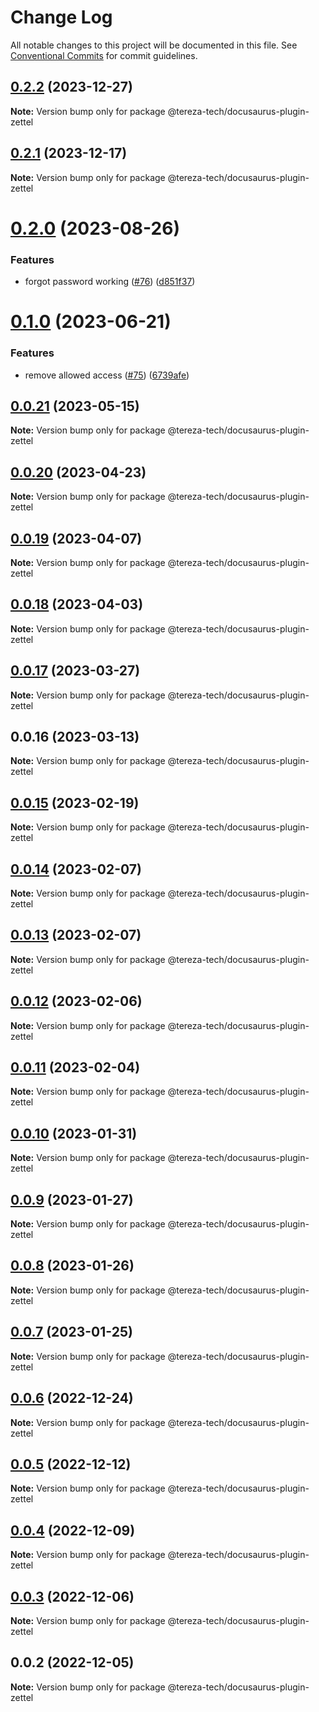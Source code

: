 # Change Log

All notable changes to this project will be documented in this file.
See [Conventional Commits](https://conventionalcommits.org) for commit guidelines.

## [0.2.2](https://github.com/tereza-org/tereza/compare/@tereza-tech/docusaurus-plugin-zettel@0.2.1...@tereza-tech/docusaurus-plugin-zettel@0.2.2) (2023-12-27)

**Note:** Version bump only for package @tereza-tech/docusaurus-plugin-zettel

## [0.2.1](https://github.com/terezatech/tereza-tech/compare/@tereza-tech/docusaurus-plugin-zettel@0.2.0...@tereza-tech/docusaurus-plugin-zettel@0.2.1) (2023-12-17)

**Note:** Version bump only for package @tereza-tech/docusaurus-plugin-zettel

# [0.2.0](https://github.com/terezatech/tereza-tech/compare/@tereza-tech/docusaurus-plugin-zettel@0.1.0...@tereza-tech/docusaurus-plugin-zettel@0.2.0) (2023-08-26)

### Features

- forgot password working ([#76](https://github.com/terezatech/tereza-tech/issues/76)) ([d851f37](https://github.com/terezatech/tereza-tech/commit/d851f37d935eb9bdb9772cd7823c22c4090fe07a))

# [0.1.0](https://github.com/terezatech/tereza-tech/compare/@tereza-tech/docusaurus-plugin-zettel@0.0.21...@tereza-tech/docusaurus-plugin-zettel@0.1.0) (2023-06-21)

### Features

- remove allowed access ([#75](https://github.com/terezatech/tereza-tech/issues/75)) ([6739afe](https://github.com/terezatech/tereza-tech/commit/6739afe0ab077d8e60eb5d1848dd7a23abce05c6))

## [0.0.21](https://github.com/terezatech/tereza-tech/compare/@tereza-tech/docusaurus-plugin-zettel@0.0.20...@tereza-tech/docusaurus-plugin-zettel@0.0.21) (2023-05-15)

**Note:** Version bump only for package @tereza-tech/docusaurus-plugin-zettel

## [0.0.20](https://github.com/terezatech/tereza-tech/compare/@tereza-tech/docusaurus-plugin-zettel@0.0.19...@tereza-tech/docusaurus-plugin-zettel@0.0.20) (2023-04-23)

**Note:** Version bump only for package @tereza-tech/docusaurus-plugin-zettel

## [0.0.19](https://github.com/terezatech/tereza-tech/compare/@tereza-tech/docusaurus-plugin-zettel@0.0.18...@tereza-tech/docusaurus-plugin-zettel@0.0.19) (2023-04-07)

**Note:** Version bump only for package @tereza-tech/docusaurus-plugin-zettel

## [0.0.18](https://github.com/terezatech/tereza-tech/compare/@tereza-tech/docusaurus-plugin-zettel@0.0.17...@tereza-tech/docusaurus-plugin-zettel@0.0.18) (2023-04-03)

**Note:** Version bump only for package @tereza-tech/docusaurus-plugin-zettel

## [0.0.17](https://github.com/terezatech/tereza-tech/compare/@tereza-tech/docusaurus-plugin-zettel@0.0.16...@tereza-tech/docusaurus-plugin-zettel@0.0.17) (2023-03-27)

**Note:** Version bump only for package @tereza-tech/docusaurus-plugin-zettel

## 0.0.16 (2023-03-13)

**Note:** Version bump only for package @tereza-tech/docusaurus-plugin-zettel

## [0.0.15](https://github.com/terezatech/tereza-tech/compare/@tereza-tech/docusaurus-plugin-zettel@0.0.14...@tereza-tech/docusaurus-plugin-zettel@0.0.15) (2023-02-19)

**Note:** Version bump only for package @tereza-tech/docusaurus-plugin-zettel

## [0.0.14](https://github.com/terezatech/tereza-tech/compare/@tereza-tech/docusaurus-plugin-zettel@0.0.13...@tereza-tech/docusaurus-plugin-zettel@0.0.14) (2023-02-07)

**Note:** Version bump only for package @tereza-tech/docusaurus-plugin-zettel

## [0.0.13](https://github.com/terezatech/tereza-tech/compare/@tereza-tech/docusaurus-plugin-zettel@0.0.12...@tereza-tech/docusaurus-plugin-zettel@0.0.13) (2023-02-07)

**Note:** Version bump only for package @tereza-tech/docusaurus-plugin-zettel

## [0.0.12](https://github.com/terezatech/tereza-tech/compare/@tereza-tech/docusaurus-plugin-zettel@0.0.11...@tereza-tech/docusaurus-plugin-zettel@0.0.12) (2023-02-06)

**Note:** Version bump only for package @tereza-tech/docusaurus-plugin-zettel

## [0.0.11](https://github.com/terezatech/tereza-tech/compare/@tereza-tech/docusaurus-plugin-zettel@0.0.10...@tereza-tech/docusaurus-plugin-zettel@0.0.11) (2023-02-04)

**Note:** Version bump only for package @tereza-tech/docusaurus-plugin-zettel

## [0.0.10](https://github.com/terezatech/tereza-tech/compare/@tereza-tech/docusaurus-plugin-zettel@0.0.9...@tereza-tech/docusaurus-plugin-zettel@0.0.10) (2023-01-31)

**Note:** Version bump only for package @tereza-tech/docusaurus-plugin-zettel

## [0.0.9](https://github.com/terezatech/tereza-tech/compare/@tereza-tech/docusaurus-plugin-zettel@0.0.8...@tereza-tech/docusaurus-plugin-zettel@0.0.9) (2023-01-27)

**Note:** Version bump only for package @tereza-tech/docusaurus-plugin-zettel

## [0.0.8](https://github.com/terezatech/tereza-tech/compare/@tereza-tech/docusaurus-plugin-zettel@0.0.7...@tereza-tech/docusaurus-plugin-zettel@0.0.8) (2023-01-26)

**Note:** Version bump only for package @tereza-tech/docusaurus-plugin-zettel

## [0.0.7](https://github.com/terezatech/tereza-tech/compare/@tereza-tech/docusaurus-plugin-zettel@0.0.6...@tereza-tech/docusaurus-plugin-zettel@0.0.7) (2023-01-25)

**Note:** Version bump only for package @tereza-tech/docusaurus-plugin-zettel

## [0.0.6](https://github.com/terezatech/tereza-tech/compare/@tereza-tech/docusaurus-plugin-zettel@0.0.5...@tereza-tech/docusaurus-plugin-zettel@0.0.6) (2022-12-24)

**Note:** Version bump only for package @tereza-tech/docusaurus-plugin-zettel

## [0.0.5](https://github.com/terezatech/tereza-tech/compare/@tereza-tech/docusaurus-plugin-zettel@0.0.4...@tereza-tech/docusaurus-plugin-zettel@0.0.5) (2022-12-12)

**Note:** Version bump only for package @tereza-tech/docusaurus-plugin-zettel

## [0.0.4](https://github.com/terezatech/tereza-tech/compare/@tereza-tech/docusaurus-plugin-zettel@0.0.3...@tereza-tech/docusaurus-plugin-zettel@0.0.4) (2022-12-09)

**Note:** Version bump only for package @tereza-tech/docusaurus-plugin-zettel

## [0.0.3](https://github.com/terezatech/tereza-tech/compare/@tereza-tech/docusaurus-plugin-zettel@0.0.2...@tereza-tech/docusaurus-plugin-zettel@0.0.3) (2022-12-06)

**Note:** Version bump only for package @tereza-tech/docusaurus-plugin-zettel

## 0.0.2 (2022-12-05)

**Note:** Version bump only for package @tereza-tech/docusaurus-plugin-zettel
